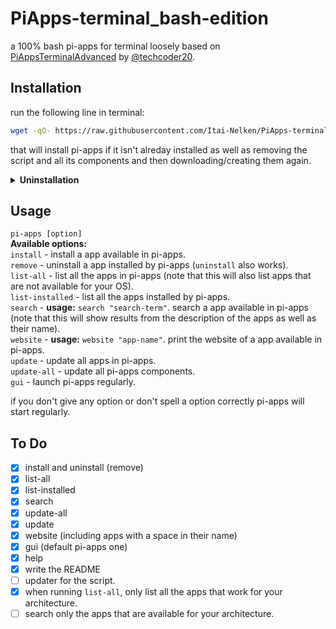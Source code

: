 # PiApps-terminal_bash-edition
a 100% bash pi-apps for terminal loosely based on [PiAppsTerminalAdvanced](https://github.com/techcoder20/PiAppsTerminalAdvanced) by [@techcoder20](https://github.com/techcoder20/).

## Installation
run the following line in terminal:
```bash
wget -qO- https://raw.githubusercontent.com/Itai-Nelken/PiApps-terminal_bash-edition/main/install.sh | bash
```
that will install pi-apps if it isn't alreday installed as well as removing the script and all its components and then downloading/creating them again.

<details>
  <summary><b>Uninstallation</b></summary>
  
  To uninstall pi-apps terminal bash edition run the following in terminal:
  ```bash
  wget -qO- https://raw.githubusercontent.com/Itai-Nelken/PiApps-terminal_bash-edition/main/uninstall.sh | bash
  ```
  
 </details>

## Usage
`pi-apps [option]`<br>
**Available options:**<br>
`install` - install a app available in pi-apps.<br>
`remove` - uninstall a app installed by pi-apps (`uninstall` also works).<br>
`list-all` - list all the apps in pi-apps (note that this will also list apps that are not available for your OS).<br>
`list-installed` - list all the apps installed by pi-apps.<br>
`search` - **usage:** `search "search-term"`. search a app available in pi-apps (note that this will show results from the description of the apps as well as their name).<br>
`website` - **usage:** `website "app-name"`. print the website of a app available in pi-apps.<br>
`update` - update all apps in pi-apps.<br>
`update-all` - update all pi-apps components.<br>
`gui` - launch pi-apps regularly.<br>

if you don't give any option or don't spell a option correctly pi-apps will start regularly.


## To Do
- [x] install and uninstall (remove)
- [x] list-all
- [x] list-installed
- [x] search
- [x] update-all
- [x] update
- [x] website (including apps with a space in their name)
- [x] gui (default pi-apps one)
- [x] help
- [x] write the README
- [ ] updater for the script.
- [x] when running `list-all`, only list all the apps that work for your architecture.
- [ ] search only the apps that are available for your architecture.
